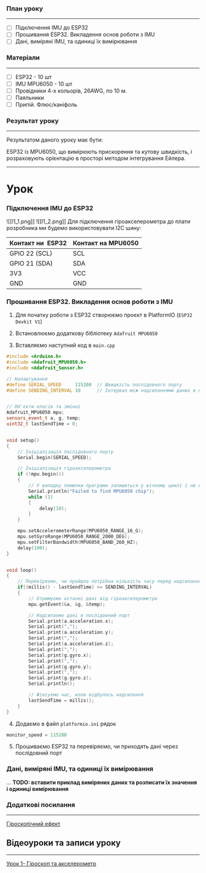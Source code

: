 
### План уроку
---
- [ ] Підключення IMU до ESP32
- [ ] Прошивання ESP32. Викладення основ роботи з IMU
- [ ] Дані, виміряні IMU, та одиниці їх вимірювання

### Матеріали
---
- [ ] ESP32 - 10 шт
- [ ] IMU MPU6050 - 10 шт
- [ ] Провідники 4-х кольорів, 26AWG, по 10 м.
- [ ] Паяльники
- [ ] Припій. Флюс/каніфоль

### Результат уроку
---
Результатом даного уроку має бути:

ESP32 із MPU6050, що вимірюють прискорення та кутову швидкість, і розраховують орієнтацію в просторі методом інтегрування Ейлера.

---

# Урок

### Підключення IMU до ESP32

![[l1_1.png]]
![[l1_2.png]]
Для підключення гіроакселерометра до плати розробника ми будемо використовувати I2C шину:

|**Контакт ни  ESP32**|**Контакт на MPU6050**|
|---|---|
|GPIO 22 (SCL)|SCL|
|GPIO 21 (SDA)|SDA|
|3V3|VCC|
|GND|GND|

### Прошивання ESP32. Викладення основ роботи з IMU

1. Для початку роботи з ESP32 створюємо проєкт в PlatformIO (`ESP32 Devkit V1`)
    
2. Встановлюємо додаткову бібліотеку `Adafruit MPU6050`
    
3. Вставляємо наступний код в `main.cpp`

```cpp
#include <Arduino.h>
#include <Adafruit_MPU6050.h>
#include <Adafruit_Sensor.h>

// Налаштування
#define SERIAL_SPEED     115200  // Швидкість послідовного порту
#define SENDING_INTERVAL 10      // Інтервал між надсиланнями даних в послідовний порт


// Об'єкти класів та змінні
Adafruit_MPU6050 mpu;
sensors_event_t a, g, temp;
uint32_t lastSendTime = 0;


void setup()
{
    // Ініціалізація послідовного порту
    Serial.begin(SERIAL_SPEED);

    // Ініціалізація гіроакселерометра
    if (!mpu.begin())
    {   
        // У випадку помилки програма залишиться у вічному циклі і не пройде далі
        Serial.println("Failed to find MPU6050 chip");
        while (1)
        {
            delay(10);
        }
    }

    mpu.setAccelerometerRange(MPU6050_RANGE_16_G);
    mpu.setGyroRange(MPU6050_RANGE_2000_DEG);
    mpu.setFilterBandwidth(MPU6050_BAND_260_HZ);
    delay(100);
}


void loop()
{
    // Перевіряємо, чи пройшла потрібна кількість часу перед надсиланням
    if((millis() - lastSendTime) >= SENDING_INTERVAL) 
    {
        // Отримуємо останні дані від гіроакселерометра
        mpu.getEvent(&a, &g, &temp);

        // Надсилаємо дані в послідовний порт
        Serial.print(a.acceleration.x); 
        Serial.print(",");
        Serial.print(a.acceleration.y);
        Serial.print(",");
        Serial.print(a.acceleration.z);
        Serial.print(",");
        Serial.print(g.gyro.x);
        Serial.print(",");
        Serial.print(g.gyro.y);
        Serial.print(",");
        Serial.print(g.gyro.z);
        Serial.println();

        // Фіксуємо час, коли відбулось надсилання
        lastSendTime = millis();
    }
}
```
    
4. Додаємо в файл `platformio.ini` рядок
    
```python
monitor_speed = 115200
```

5. Прошиваємо ESP32 та перевіряємо, чи приходять дані через послідовний порт


### Дані, виміряні IMU, та одиниці їх вимірювання
... 
**TODO: вставити приклад виміряних даних та розписати їх значення і одиниці вимірювання**




### Додаткові посилання
---
[Гіроскопічний ефект](https://www.youtube.com/watch?v=9J8hQolP6uk)

## Відеоуроки та записи уроку
---
[Урок 1- Гіроскоп та акселерометр](https://youtu.be/gMv16WGtVMc)
